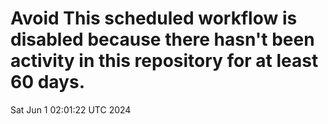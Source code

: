 # Avoid This scheduled workflow is disabled because there hasn't been activity in this repository for at least 60 days.
Sat Jun  1 02:01:22 UTC 2024
